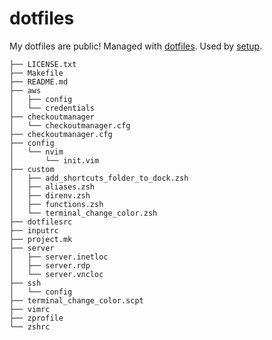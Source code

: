 # dotfiles

My dotfiles are public! Managed with [dotfiles](https://github.com/jbernard/dotfiles). Used by [setup](https://github.com/aclark4life/setup).

```
├── LICENSE.txt
├── Makefile
├── README.md
├── aws
│   ├── config
│   └── credentials
├── checkoutmanager
│   └── checkoutmanager.cfg
├── checkoutmanager.cfg
├── config
│   └── nvim
│       └── init.vim
├── custom
│   ├── add_shortcuts_folder_to_dock.zsh
│   ├── aliases.zsh
│   ├── direnv.zsh
│   ├── functions.zsh
│   └── terminal_change_color.zsh
├── dotfilesrc
├── inputrc
├── project.mk
├── server
│   ├── server.inetloc
│   ├── server.rdp
│   └── server.vncloc
├── ssh
│   └── config
├── terminal_change_color.scpt
├── vimrc
├── zprofile
└── zshrc
```
